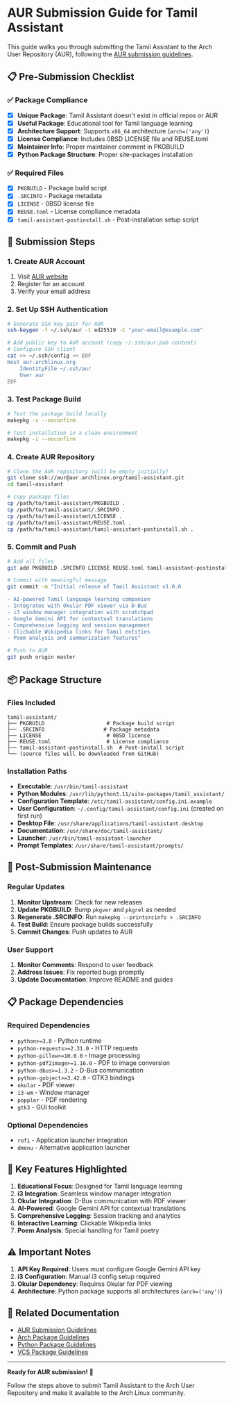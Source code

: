# AUR Submission Guide for Tamil Assistant

This guide walks you through submitting the Tamil Assistant to the Arch User Repository (AUR), following the [AUR submission guidelines](https://wiki.archlinux.org/title/AUR_submission_guidelines).

## 📋 Pre-Submission Checklist

### ✅ Package Compliance
- [x] **Unique Package**: Tamil Assistant doesn't exist in official repos or AUR
- [x] **Useful Package**: Educational tool for Tamil language learning
- [x] **Architecture Support**: Supports `x86_64` architecture (`arch=('any')`)
- [x] **License Compliance**: Includes 0BSD LICENSE file and REUSE.toml
- [x] **Maintainer Info**: Proper maintainer comment in PKGBUILD
- [x] **Python Package Structure**: Proper site-packages installation

### ✅ Required Files
- [x] `PKGBUILD` - Package build script
- [x] `.SRCINFO` - Package metadata
- [x] `LICENSE` - 0BSD license file
- [x] `REUSE.toml` - License compliance metadata
- [x] `tamil-assistant-postinstall.sh` - Post-installation setup script

## 🚀 Submission Steps

### 1. Create AUR Account
1. Visit [AUR website](https://aur.archlinux.org/)
2. Register for an account
3. Verify your email address

### 2. Set Up SSH Authentication
```bash
# Generate SSH key pair for AUR
ssh-keygen -f ~/.ssh/aur -t ed25519 -C "your-email@example.com"

# Add public key to AUR account (copy ~/.ssh/aur.pub content)
# Configure SSH client
cat >> ~/.ssh/config << EOF
Host aur.archlinux.org
    IdentityFile ~/.ssh/aur
    User aur
EOF
```

### 3. Test Package Build
```bash
# Test the package build locally
makepkg -s --noconfirm

# Test installation in a clean environment
makepkg -i --noconfirm
```

### 4. Create AUR Repository
```bash
# Clone the AUR repository (will be empty initially)
git clone ssh://aur@aur.archlinux.org/tamil-assistant.git
cd tamil-assistant

# Copy package files
cp /path/to/tamil-assistant/PKGBUILD .
cp /path/to/tamil-assistant/.SRCINFO .
cp /path/to/tamil-assistant/LICENSE .
cp /path/to/tamil-assistant/REUSE.toml .
cp /path/to/tamil-assistant/tamil-assistant-postinstall.sh .
```

### 5. Commit and Push
```bash
# Add all files
git add PKGBUILD .SRCINFO LICENSE REUSE.toml tamil-assistant-postinstall.sh

# Commit with meaningful message
git commit -m "Initial release of Tamil Assistant v1.0.0

- AI-powered Tamil language learning companion
- Integrates with Okular PDF viewer via D-Bus
- i3 window manager integration with scratchpad
- Google Gemini API for contextual translations
- Comprehensive logging and session management
- Clickable Wikipedia links for Tamil entities
- Poem analysis and summarization features"

# Push to AUR
git push origin master
```

## 📦 Package Structure

### Files Included
```
tamil-assistant/
├── PKGBUILD                    # Package build script
├── .SRCINFO                   # Package metadata
├── LICENSE                     # 0BSD license
├── REUSE.toml                  # License compliance
├── tamil-assistant-postinstall.sh  # Post-install script
└── (source files will be downloaded from GitHub)
```

### Installation Paths
- **Executable**: `/usr/bin/tamil-assistant`
- **Python Modules**: `/usr/lib/python3.11/site-packages/tamil_assistant/`
- **Configuration Template**: `/etc/tamil-assistant/config.ini.example`
- **User Configuration**: `~/.config/tamil-assistant/config.ini` (created on first run)
- **Desktop File**: `/usr/share/applications/tamil-assistant.desktop`
- **Documentation**: `/usr/share/doc/tamil-assistant/`
- **Launcher**: `/usr/bin/tamil-assistant-launcher`
- **Prompt Templates**: `/usr/share/tamil-assistant/prompts/`

## 🔧 Post-Submission Maintenance

### Regular Updates
1. **Monitor Upstream**: Check for new releases
2. **Update PKGBUILD**: Bump `pkgver` and `pkgrel` as needed
3. **Regenerate .SRCINFO**: Run `makepkg --printsrcinfo > .SRCINFO`
4. **Test Build**: Ensure package builds successfully
5. **Commit Changes**: Push updates to AUR

### User Support
1. **Monitor Comments**: Respond to user feedback
2. **Address Issues**: Fix reported bugs promptly
3. **Update Documentation**: Improve README and guides

## 📋 Package Dependencies

### Required Dependencies
- `python>=3.8` - Python runtime
- `python-requests>=2.31.0` - HTTP requests
- `python-pillow>=10.0.0` - Image processing
- `python-pdf2image>=1.16.0` - PDF to image conversion
- `python-dbus>=1.3.2` - D-Bus communication
- `python-gobject>=3.42.0` - GTK3 bindings
- `okular` - PDF viewer
- `i3-wm` - Window manager
- `poppler` - PDF rendering
- `gtk3` - GUI toolkit

### Optional Dependencies
- `rofi` - Application launcher integration
- `dmenu` - Alternative application launcher

## 🎯 Key Features Highlighted

1. **Educational Focus**: Designed for Tamil language learning
2. **i3 Integration**: Seamless window manager integration
3. **Okular Integration**: D-Bus communication with PDF viewer
4. **AI-Powered**: Google Gemini API for contextual translations
5. **Comprehensive Logging**: Session tracking and analytics
6. **Interactive Learning**: Clickable Wikipedia links
7. **Poem Analysis**: Special handling for Tamil poetry

## ⚠️ Important Notes

1. **API Key Required**: Users must configure Google Gemini API key
2. **i3 Configuration**: Manual i3 config setup required
3. **Okular Dependency**: Requires Okular for PDF viewing
4. **Architecture**: Python package supports all architectures (`arch=('any')`)

## 🔗 Related Documentation

- [AUR Submission Guidelines](https://wiki.archlinux.org/title/AUR_submission_guidelines)
- [Arch Package Guidelines](https://wiki.archlinux.org/title/Arch_package_guidelines)
- [Python Package Guidelines](https://wiki.archlinux.org/title/Python_package_guidelines)
- [VCS Package Guidelines](https://wiki.archlinux.org/title/VCS_package_guidelines)

---

**Ready for AUR submission!** 🎉

Follow the steps above to submit Tamil Assistant to the Arch User Repository and make it available to the Arch Linux community.
